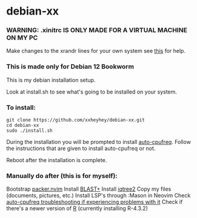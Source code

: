 # debian-xx
### WARNING: .xinitrc IS ONLY MADE FOR A VIRTUAL MACHINE ON MY PC
Make changes to the xrandr lines for your own system see [this](https://askubuntu.com/questions/377937/how-do-i-set-a-custom-resolution) for help.

### This is made only for Debian 12 Bookworm
This is my debian installation setup.

Look at install.sh to see what's going to be installed on your system.

### To install:
```
git clone https://github.com/xxheyhey/debian-xx.git
cd debian-xx
sudo ./install.sh
```
During the installation you will be prompted to install [auto-cpufreq](https://github.com/AdnanHodzic/auto-cpufreq). Follow the instructions that are given to install auto-cpufreq or not.

Reboot after the installation is complete.

### Manually do after (this is for myself):
Bootstrap [packer.nvim](https://github.com/wbthomason/packer.nvim#bootstrapping)
Install [BLAST+](https://ftp.ncbi.nlm.nih.gov/blast/executables/LATEST/)
Install [iqtree2](https://github.com/iqtree/iqtree2/blob/master/README.md)
Copy my files (documents, pictures, etc.)
Install LSP's through :Mason in Neovim
Check [auto-cpufreq troubleshooting if experiencing problems with it](https://github.com/AdnanHodzic/auto-cpufreq#troubleshooting)
Check if there's a newer version of [R](https://cloud.r-project.org/src/base/R-4/) (currently installing R-4.3.2)
